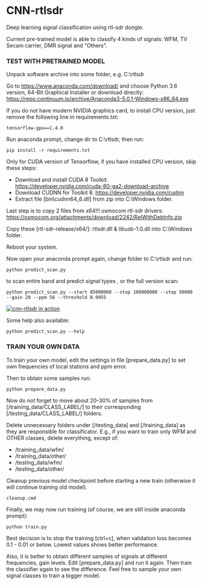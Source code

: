 # CNN-rtlsdr
Deep learning signal classification using rtl-sdr dongle.

Current pre-trained model is able to classify 4 kinds of signals: WFM, TV Secam carrier, DMR signal and "Others".

### TEST WITH PRETRAINED MODEL

Unpack software archive into some folder, e.g. C:\rtlsdr

Go to https://www.anaconda.com/download/ and choose Python 3.6 version, 64-Bit Graphical Installer
or download directly: https://repo.continuum.io/archive/Anaconda3-5.0.1-Windows-x86_64.exe

If you do not have modern NVIDIA graphics card, to install CPU version, just remove the following line in requirements.txt:
```
tensorflow-gpu==1.4.0
```

Run anaconda prompt, change dir to C:\rtlsdr, then run:
```
pip install -r requirements.txt
```

Only for CUDA version of Tensorflow, if you have installed CPU version, skip these steps:
- Download and install CUDA 8 Toolkit: https://developer.nvidia.com/cuda-80-ga2-download-archive
- Download CUDNN for Toolkit 8. https://developer.nvidia.com/cudnn
- Extract file [bin\cudnn64_6.dll] from zip into C:\Windows folder.

Last step is to copy 2 files from x64!!! osmocom rtl-sdr drivers: https://osmocom.org/attachments/download/2242/RelWithDebInfo.zip

Copy these [rtl-sdr-release/x64/]: rtlsdr.dll & libusb-1.0.dll into C:\Windows folder.

Reboot your system.

Now open your anaconda prompt again, change folder to C:\rtlsdr and run:
```
python predict_scan.py
```
to scan entire band and predict signal types , or the full version scan:
```
python predict_scan.py --start 85000000 --stop 108000000 --step 50000 --gain 20 --ppm 56 --threshold 0.9955
```

[![cnn-rtlsdr in action](https://img.youtube.com/vi/OrSL9dgzlcA/0.jpg)](https://www.youtube.com/watch?v=OrSL9dgzlcA)

Some help also available:
```
python predict_scan.py --help
```

### TRAIN YOUR OWN DATA

To train your own model, edit the settings in file [prepare_data.py] to set own frequencies of local stations and ppm error.

Then to obtain some samples run:
```
python prepare_data.py
```

Now do not forget to move about 20-30% of samples from [/training_data/CLASS_LABEL/] to their corresponding [/testing_data/CLASS_LABEL/] folders.

Delete unnecessary folders under [/testing_data] and [/training_data] as they are responsible for classificator.
E.g., if you want to train only WFM and OTHER classes, delete everything, except of:
- /training_data/wfm/
- /training_data/other/
- /testing_data/wfm/
- /testing_data/other/

Cleanup previous model checkpoint before starting a new train (otherwise it will continue training old model).
```
cleanup.cmd
```

Finally, we may now run training (of course, we are still inside anaconda prompt):
```
python train.py
```

Best decision is to stop the training [ctrl+c], when validation loss becomes 0.1 - 0.01 or below. Lowest values shows better performance.

Also, it is better to obtain different samples of signals at different frequencies, gain levels. Edit [prepare_data.py] and run it again.
Then train the classifier again to see the difference. Feel free to sample your own signal classes to train a bigger model.